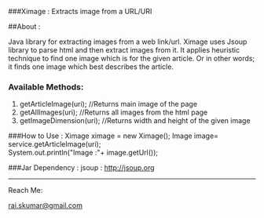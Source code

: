 ###Ximage : Extracts image from a URL/URI

##About :

Java library for extracting images from a web link/url.
Ximage uses Jsoup library to parse html and then extract images from it.
It applies heuristic technique to find one image which is for the given article. Or in other words; it finds one image which best describes the article. 

### Available Methods:

1. getArticleImage(uri);  //Returns main image of the page
2. getAllImages(uri);  //Returns all images from the html page
3. getImageDimension(uri); //Returns width and height of the given image

###How to Use :
Ximage ximage = new Ximage();
Image image= service.getArticleImage(uri);  
System.out.println("Image :"+ image.getUrl());

###Jar Dependency :
jsoup : http://jsoup.org


--------------------
Reach Me: 

rai.skumar@gmail.com
